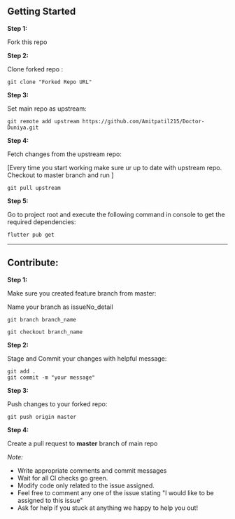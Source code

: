 ## Getting Started

**Step 1:**

Fork this repo

**Step 2:**

Clone forked repo :

``` git
git clone "Forked Repo URL"

```

**Step 3:**

Set main repo as upstream:

``` git
git remote add upstream https://github.com/Amitpatil215/Doctor-Duniya.git
```

**Step 4:**

Fetch changes from the upstream repo:

[Every time you start working make sure ur up to date with upstream repo. Checkout to master branch and run ]

```git
git pull upstream
```

**Step 5:**

Go to project root and execute the following command in console to get the required dependencies:  

```flutter
flutter pub get
```

---------

## Contribute:

**Step 1:**

Make sure you created feature branch from master:

Name your branch as issueNo_detail

```git
git branch branch_name

git checkout branch_name
```


**Step 2:**

Stage and Commit your changes with helpful message:  

```git
git add .
git commit -m "your message"
```

**Step 3:**

Push changes to your forked repo: 

```git
git push origin master
```

**Step 4:**

Create a pull request to **master** branch of main repo

*Note:*

* Write appropriate comments and commit messages
* Wait for all CI checks go green.
* Modify code only related to the issue assigned.
* Feel free to comment any one of the issue stating "I would like to be assigned to this issue"
* Ask for help if you stuck at anything we happy to help you out!